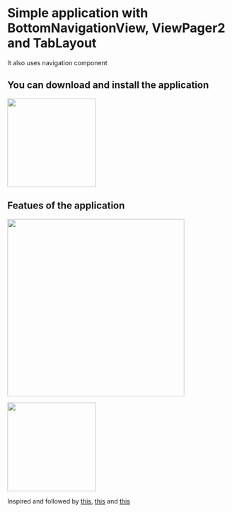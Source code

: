 # Simple application with BottomNavigationView, ViewPager2 and TabLayout
It also uses navigation component

## You can download and install the application
[<img src="https://user-images.githubusercontent.com/56734609/114069097-0a59e500-98b8-11eb-9dd5-047b4d2e4fb5.png" width="200" height="200">](https://t.me/android_projects/69 "On Telegram")

## Featues of the application
<img src="https://user-images.githubusercontent.com/56734609/115445644-914f7b80-a22f-11eb-8b5e-2f0136bfd003.gif" width="400" heigth="730" />  

[<img src="https://user-images.githubusercontent.com/56734609/114071381-7ccbc480-98ba-11eb-959f-674cb3a25e1e.png" width="200" height="200">](https://www.youtube.com/watch?v=wOY_BBBW9lQ "On Youtube")


Inspired and followed by [this](https://www.youtube.com/playlist?list=PLk7v1Z2rk4hj4qi2TIZmMSiZguB-qe001), [this](https://dribbble.com/shots/5288723-Tic-Tac-Toe-Loader) and [this](https://dribbble.com/shots/4239811-Tic-Tac-Toe)
